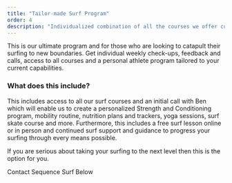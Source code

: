 ```yaml
---
title: "Tailor-made Surf Program"
order: 4
description: "Individualized combination of all the courses we offer custom built to suit you and progress your surfing to the maximum it can be. This includes weekly check-ups, feedback and access to all course modules."
---
```


This is our ultimate program and for those who are looking to catapult their surfing to new boundaries. Get individual weekly check-ups, feedback and calls, access to all courses and a personal athlete program tailored to your current capabilities.

### What does this include?

This includes access to all our surf courses and an initial call with Ben which will enable us to create a personalized Strength and Conditioning program, mobility routine, nutrition plans and trackers, yoga sessions, surf skate course and more. Furthermore, this includes a free surf lesson online or in person and continued surf support and guidance to progress your surfing through every means possible.

If you are serious about taking your surfing to the next level then this is the option for you.

Contact Sequence Surf Below
